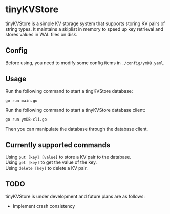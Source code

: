 # tinyKVStore
tinyKVStore is a simple KV storage system that supports storing KV pairs of string types. It maintains a skiplist in memory to speed up key retrieval and stores values in WAL files on disk.  

## Config
Before using, you need to modify some config items in `./config/ymDB.yaml`.

## Usage
Run the following command to start a tingKVStore database:  
```shell
go run main.go
```
Run the following command to start a tinyKVStore database client:  
```shell
go run ymDB-cli.go
```
Then you can manipulate the database through the database client.  

## Currently supported commands
Using `put [key] [value]` to store a KV pair to the database.  
Using `get [key]` to get the value of the key.  
Using `delete [key]` to delete a KV pair.

## TODO
tinyKVStore is under development and future plans are as follows:  
- Implement crash consistency
